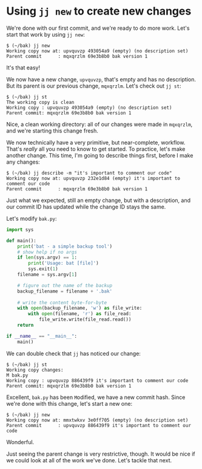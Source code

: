 # Using `jj new` to create new changes

We're done with our first commit, and we're ready to do more work. Let's start
that work by using `jj new`:

```console
$ (~/bak) jj new
Working copy now at: upvquvzp 493054a9 (empty) (no description set)
Parent commit      : mqxqrzlm 69e3b8b0 bak version 1
```

It's that easy!

We now have a new change, `upvquvzp`, that's empty and has no description. But its parent is our previous change, `mqxqrzlm`. Let's check out `jj st`:

```console
$ (~/bak) jj st
The working copy is clean
Working copy : upvquvzp 493054a9 (empty) (no description set)
Parent commit: mqxqrzlm 69e3b8b0 bak version 1
```

Nice, a clean working directory: all of our changes were made in `mqxqrzlm`, and
we're starting this change fresh.

We now technically have a very primitive, but near-complete, workflow. That's
_really_ all you need to know to get started. To practice, let's make another
change. This time, I'm going to describe things first, before I make any changes:

```console
$ (~/bak) jj describe -m "it's important to comment our code"
Working copy now at: upvquvzp 232e1d84 (empty) it's important to comment our code
Parent commit      : mqxqrzlm 69e3b8b0 bak version 1
```

Just what we expected, still an empty change, but with a description, and our
commit ID has updated while the change ID stays the same.

Let's modify `bak.py`:

```python
import sys

def main():
    print('bat - a simple backup tool')
    # show help if no args
    if len(sys.argv) == 1:
        print('Usage: bat [file]')
        sys.exit(1)
    filename = sys.argv[1]

    # figure out the name of the backup
    backup_filename = filename + '.bak'
    
    # write the content byte-for-byte
    with open(backup_filename, 'w') as file_write:
        with open(filename, 'r') as file_read:
            file_write.write(file_read.read())
    return

if __name__ == "__main__":
    main()
```

We can double check that `jj` has noticed our change:

```console
$ (~/bak) jj st
Working copy changes:
M bak.py
Working copy : upvquvzp 886439f9 it's important to comment our code
Parent commit: mqxqrzlm 69e3b8b0 bak version 1
```

Excellent, `bak.py` has been `M`odified, we have a new commit hash. Since
we're done with this change, let's start a new one:

```console
$ (~/bak) jj new
Working copy now at: mmxtwkxv 3e0ff705 (empty) (no description set)
Parent commit      : upvquvzp 886439f9 it's important to comment our code
```

Wonderful.

Just seeing the parent change is very restrictive, though. It would be nice
if we could look at all of the work we've done. Let's tackle that next.
